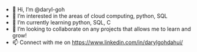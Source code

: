 - 👋 Hi, I’m @daryl-goh
- 👀 I’m interested in the areas of cloud computing, python, SQL
- 🌱 I’m currently learning python, SQL, C
- 💞️ I’m looking to collaborate on any projects that allows me to learn and grow!
- 📫 Connect with me on https://www.linkedin.com/in/darylgohdahui/

<!---
daryl-goh/daryl-goh is a ✨ special ✨ repository because its `README.md` (this file) appears on your GitHub profile.
You can click the Preview link to take a look at your changes.
--->
